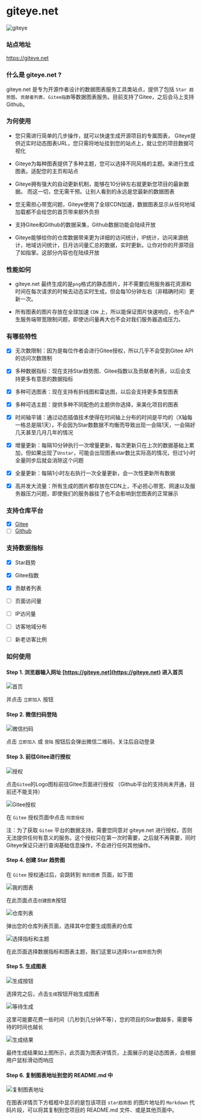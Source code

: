# giteye.net

![giteye](/asset/img/giteye-logoall-black.svg)

### 站点地址

https://giteye.net

### 什么是 giteye.net ?

giteye.net 是专为开源作者设计的数据图表服务工具类站点，提供了包括 `Star 趋势图`、`贡献者列表`、`Gitee指数`等数据图表服务。目前支持了Gitee，之后会马上支持Github。

### 为何使用

- 您只需进行简单的几步操作，就可以快速生成开源项目的专属图表， Giteye提供近实时动态图表URL，您只需将地址挂到您的站点上，就让您的项目数据可视化
  
- Giteye为每种图表提供了多种主题，您可以选择不同风格的主题。来进行生成图表。适配您的主页和站点

- Giteye拥有强大的自动更新机制，能够在10分钟左右就更新您项目的最新数据。 而这一切，您无需干预。让别人看到的永远是您最新的数据图表

- 您无需担心带宽问题，Giteye使用了全球CDN加速，数据图表显示从任何地域加载都不会给您的首页带来额外负担

- 支持Gitee和Github的数据采集，Github数据功能会陆续开放

- Giteye能够给你的仓库数据带来更为详细的访问统计，IP统计，访问来源统计，地域访问统计，日月访问量汇总的数据，实时更新。让你对你的开源项目了如指掌。这部分内容也在陆续开放

### 性能如何

- giteye.net 最终生成的是`png`格式的静态图片，并不需要应用服务器花资源和时间在每次请求的时候去动态实时生成，但会每10分钟左右（非精确时间）更新一次。

- 所有图表的图片存放在全球加速 `CDN` 上，所以能保证图片快速响应，也不会产生服务端带宽限制问题，即使访问量再大也不会对我们服务器造成压力。

### 有哪些特性

- [x] 无次数限制：因为是每位作者会进行Gitee授权，所以几乎不会受到Gitee API的访问次数限制
- [x] 多种数据指标：现在支持Star趋势图、Gitee指数以及贡献者列表，以后会支持更多有意思的数据指标
- [x] 多种可选图表：现在支持有折线图和雷达图，以后会支持更多类型图表
- [x] 多种可选主题：提供多种不同配色的主题供你选择，来美化项目的图表
- [x] 时间轴平铺：通过动态插值技术使得在时间轴上分布的时间是平均的（X轴每一格总是隔1天），不会因为Star数数据不均衡而导致出现一会隔1天，一会隔好几天甚至几月几年的情况
- [x] 增量更新：每隔10分钟执行一次增量更新，每次更新只在上次的数据基础上累加，但如果出现了`Unstar`，可能会出现图表star数比实际高的情况，但过1小时全量同步后就会消除这个问题
- [x] 全量更新：每隔1小时左右执行一次全量更新，会一次性更新所有数据
- [x] 高并发大流量：所有生成的图片都存放在CDN上，不必担心带宽、网速以及服务器压力问题，即使我们的服务器挂了也不会影响到您图表的正常展示


### 支持仓库平台

- [x] [Gitee](https://gitee.com)
- [ ] [Github](https://github.com)

### 支持数据指标

- [x] Star趋势
- [x] Gitee指数
- [x] 贡献者列表
- [ ] 页面访问量
- [ ] IP访问量
- [ ] 访客地域分布
- [ ] 新老访客比例




### 如何使用

#### Step 1. 浏览器输入网址 [https://giteye.net](https://giteye.net) 进入首页

![首页](/asset/img/shouye.png)

并点击 `立即加入` 按钮

#### Step 2. 微信扫码登陆

![微信扫码](/asset/img/wx_saoma.png)

点击 `立即加入` 或 `登陆` 按钮后会弹出微信二维码，关注后自动登录

#### Step 3. 前往Gitee进行授权

![授权](/asset/img/shouquan.png)

点击`Gitee`的Logo图标前往Gitee页面进行授权 （Github平台的支持尚未开通，目前还不能支持）

![Gitee授权](/asset/img/gitee_shouquan.png)

在 `Gitee` 授权页面中点击 `同意授权`

注：为了获取 `Gitee` 平台的数据支持，需要您同意对 giteye.net 进行授权，否则无法提供任何有意义的服务。这个授权只在第一次时需要，之后就不再需要，同时Giteye保证只进行查询基础信息操作，不会进行任何其他操作。

#### Step 4. 创建 Star 趋势图

在 `Gitee` 授权通过后，会跳转到 `我的图表` 页面，如下图

![我的图表](/asset/img/create_chart_1.png)

在此页面点击`创建图表`按钮

![仓库列表](/asset/img/repo_list.png)

弹出您的仓库列表页面，选择其中您要生成图表的仓库

![选择指标和主题](/asset/img/create_chart_2.png)

在此页面选择数据指标和图表主题，我们这里以选择`Star趋势图`为例


#### Step 5. 生成图表

![生成按钮](/asset/img/shengcheng.png)

选择完之后，点击`生成`按钮开始生成图表

![等待生成](/asset/img/dengdai.png)

这里可能要花费一些时间（几秒到几分钟不等），您的项目的Star数越多，需要等待的时间也越长

![生成结果](/asset/img/jeiguo.png)

最终生成结果如上图所示，此页面为图表详情页，上面展示的是动态图表，会根据用户鼠标滑动而响应

#### Step 6. 复制图表地址到您的 README.md 中

![复制图表地址](/asset/img/fuzhi.png)

在图表详情页下方框框中显示的是包该项目 `star趋势图` 的图片地址的 `Markdown` 代码片段，可以将其复制到您项目的 README.md 文件、或是其他页面中。



